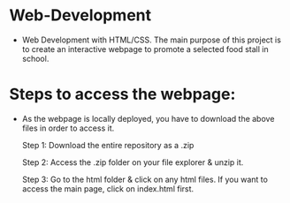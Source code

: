# Web-Development
- Web Development with HTML/CSS. The main purpose of this project is to create an interactive webpage to promote a selected food stall in school.

# Steps to access the webpage:
-  As the webpage is locally deployed, you have to download the above files in order to access it.
  
    Step 1: Download the entire repository as a .zip
    
    Step 2: Access the .zip folder on your file explorer & unzip it.
    
    Step 3: Go to the html folder & click on any html files. If you want to access the main page, click on index.html first.
  
